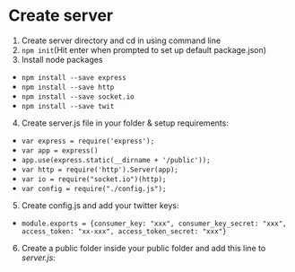 # Create server

1. Create server directory and cd in using command line
2. `npm init`(Hit enter when prompted to set up default package.json)
3. Install node packages
  * `npm install --save express`
  * `npm install --save http`
  * `npm install --save socket.io`
  * `npm install --save twit`
4. Create server.js file in your folder & setup requirements:
  * `var express = require('express');`
  * `var app = express()`
  * `app.use(express.static(__dirname + '/public'));`
  * `var http = require('http').Server(app);`
  * `var io = require("socket.io")(http);`
  * `var config = require("./config.js");`
5. Create config.js and add your twitter keys:
  * `module.exports = {consumer_key: "xxx", consumer_key_secret: "xxx", access_token: "xx-xxx", access_token_secret: "xxx"}`
6. Create a public folder inside your public folder and add this line to *server.js*:
